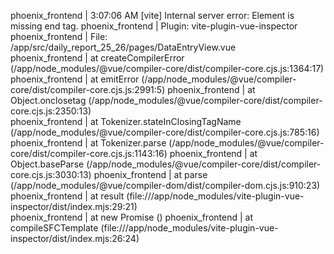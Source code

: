 phoenix_frontend  | 3:07:06 AM [vite] Internal server error: Element is missing end tag.
phoenix_frontend  |   Plugin: vite-plugin-vue-inspector
phoenix_frontend  |   File: /app/src/daily_report_25_26/pages/DataEntryView.vue                                                                                                                            
phoenix_frontend  |       at createCompilerError (/app/node_modules/@vue/compiler-core/dist/compiler-core.cjs.js:1364:17)                                                                                  
phoenix_frontend  |       at emitError (/app/node_modules/@vue/compiler-core/dist/compiler-core.cjs.js:2991:5)
phoenix_frontend  |       at Object.onclosetag (/app/node_modules/@vue/compiler-core/dist/compiler-core.cjs.js:2350:13)                                                                                    
phoenix_frontend  |       at Tokenizer.stateInClosingTagName (/app/node_modules/@vue/compiler-core/dist/compiler-core.cjs.js:785:16)                                                                       
phoenix_frontend  |       at Tokenizer.parse (/app/node_modules/@vue/compiler-core/dist/compiler-core.cjs.js:1143:16)
phoenix_frontend  |       at Object.baseParse (/app/node_modules/@vue/compiler-core/dist/compiler-core.cjs.js:3030:13)
phoenix_frontend  |       at parse (/app/node_modules/@vue/compiler-dom/dist/compiler-dom.cjs.js:910:23)                                                                                                   
phoenix_frontend  |       at result (file:///app/node_modules/vite-plugin-vue-inspector/dist/index.mjs:29:21)                                                                                              
phoenix_frontend  |       at new Promise (<anonymous>)
phoenix_frontend  |       at compileSFCTemplate (file:///app/node_modules/vite-plugin-vue-inspector/dist/index.mjs:26:24)       